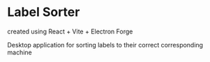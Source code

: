 # Label Sorter

created using React + Vite + Electron Forge

Desktop application for sorting labels to their correct corresponding machine
